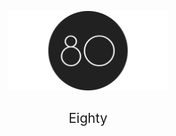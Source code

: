 <p align="center"><center>
  <div style="padding:0 125px;"><img src="https://github.com/npezza93/eighty/blob/master/app/assets/images/rounded-logo-readme.png" alt="Eighty"></div>

  <h2 style="border:0;font-weight:normal;">Eighty</h2>
</center></p>
